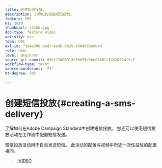 ```yaml
---
title: 创建短信投放。
description: 了解如何创建短信投放。
feature: SMS
kt: 1819
thumbnail: 25265.jpg
doc-type: feature video
activity: use
team: DOC
exl-id: 7184a998-a4d7-4ad8-9b29-4504088eeb4d
role: User
level: Beginner
source-git-commit: 89df23d00913d36b93d3be03b62c74320524f9c7
workflow-type: tm+mt
source-wordcount: '73'
ht-degree: 20%

---
```


# 创建短信投放{#creating-a-sms-delivery}

了解如何在Adobe Campaign Standard中创建短信投放。 您还可以使用短信投放活动在工作流中配置短信发送。

短信投放活动用于自动发送短信。 此活动的配置与视频中所述一次性投放的配置相同。

>[!VIDEO](https://video.tv.adobe.com/v/25265/?quality=12&learn=on)
